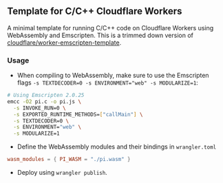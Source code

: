## Template for C/C++ Cloudflare Workers

A minimal template for running C/C++ code on Cloudflare Workers using WebAssembly and Emscripten. This is a trimmed down version of [cloudflare/worker-emscripten-template](https://github.com/cloudflare/worker-emscripten-template).

### Usage

* When compiling to WebAssembly, make sure to use the Emscripten flags `-s TEXTDECODER=0 -s ENVIRONMENT="web" -s MODULARIZE=1`:

```bash
# Using Emscripten 2.0.25
emcc -O2 pi.c -o pi.js \
  -s INVOKE_RUN=0 \
  -s EXPORTED_RUNTIME_METHODS=["callMain"] \
  -s TEXTDECODER=0 \
  -s ENVIRONMENT="web" \
  -s MODULARIZE=1
```

* Define the WebAssembly modules and their bindings in `wrangler.toml`

```toml
wasm_modules = { PI_WASM = "./pi.wasm" }
```

* Deploy using `wrangler publish`.
